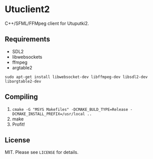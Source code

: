 # Utuclient2

C++/SFML/FFMpeg client for Utuputki2.

## Requirements

* SDL2
* libwebsockets
* ffmpeg
* argtable2

```sudo apt-get install libwebsocket-dev libffmpeg-dev libsdl2-dev libargtable2-dev```

## Compiling

1. ```cmake -G "MSYS Makefiles" -DCMAKE_BULD_TYPE=Release -DCMAKE_INSTALL_PREFIX=/usr/local ..```
2. make
3. Profit!

## License

MIT. Please see ```LICENSE``` for details.
